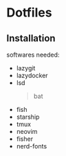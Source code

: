 # Dotfiles

## Installation

softwares needed:

- lazygit
- lazydocker
- lsd
  > bat
- fish
- starship
- tmux
- neovim
- fisher
- nerd-fonts
